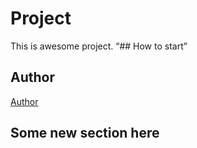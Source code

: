 # Project
This is awesome project.
“## How to start”

## Author
[Author](author.md)

## Some new section here
